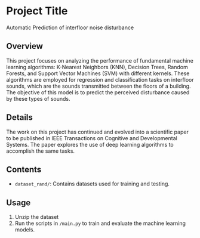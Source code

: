 # Project Title
Automatic Prediction of interfloor noise disturbance
## Overview
This project focuses on analyzing the performance of fundamental machine learning algorithms: K-Nearest Neighbors (KNN), Decision Trees, Random Forests, and Support Vector Machines (SVM) with different kernels. These algorithms are employed for regression and classification tasks on interfloor sounds, which are the sounds transmitted between the floors of a building. The objective of this model is to predict the perceived disturbance caused by these types of sounds. 

## Details
The work on this project has continued and evolved into a scientific paper to be published in IEEE Transactions on Cognitive and Developmental Systems. The paper explores the use of deep learning algorithms to accomplish the same tasks.

## Contents
- `dataset_rand/`: Contains datasets used for training and testing.


## Usage
1. Unzip the dataset
2. Run the scripts in `/main.py` to train and evaluate the machine learning models.
